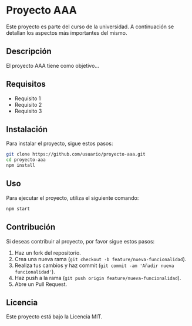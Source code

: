 # Proyecto AAA

Este proyecto es parte del curso de la universidad. A continuación se detallan los aspectos más importantes del mismo.

## Descripción

El proyecto AAA tiene como objetivo...

## Requisitos

- Requisito 1
- Requisito 2
- Requisito 3

## Instalación

Para instalar el proyecto, sigue estos pasos:

```bash
git clone https://github.com/usuario/proyecto-aaa.git
cd proyecto-aaa
npm install
```

## Uso

Para ejecutar el proyecto, utiliza el siguiente comando:

```bash
npm start
```

## Contribución

Si deseas contribuir al proyecto, por favor sigue estos pasos:

1. Haz un fork del repositorio.
2. Crea una nueva rama (`git checkout -b feature/nueva-funcionalidad`).
3. Realiza tus cambios y haz commit (`git commit -am 'Añadir nueva funcionalidad'`).
4. Haz push a la rama (`git push origin feature/nueva-funcionalidad`).
5. Abre un Pull Request.

## Licencia

Este proyecto está bajo la Licencia MIT.
